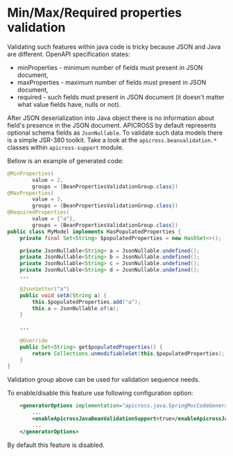 # Min/Max/Required properties validation
Validating such features within java code is tricky because JSON and Java are different.
OpenAPI specification states:
- minProperties - minimum number of fields must present in JSON document,
- maxProperties - maximum number of fields must present in JSON document,
- required - such fields must present in JSON document (it doesn't matter what value fields have, nulls or not).

After JSON deserialization into Java object there is no information about field's presence in the JSON document.
APICROSS by default represents optional schema fields as `JsonNullable`.
To validate such data models there is a simple JSR-380 toolkit.
Take a look at the `apicross.beanvalidation.*` classes within `apicross-support` module.

Bellow is an example of generated code:
```java
@MinProperties(
        value = 2,
        groups = {BeanPropertiesValidationGroup.class})
@MaxProperties(
        value = 3,
        groups = {BeanPropertiesValidationGroup.class})
@RequiredProperties(
        value = {"a"},
        groups = {BeanPropertiesValidationGroup.class})
public class MyModel implements HasPopulatedProperties {
    private final Set<String> $populatedProperties = new HashSet<>();

    private JsonNullable<String> a = JsonNullable.undefined();
    private JsonNullable<String> b = JsonNullable.undefined();
    private JsonNullable<String> c = JsonNullable.undefined();
    private JsonNullable<String> d = JsonNullable.undefined();
    ...

    @JsonSetter("a")
    public void setA(String a) {
        this.$populatedProperties.add("a");
        this.a = JsonNullable.of(a);
    }
    
    ...
    
    @Override
    public Set<String> get$populatedProperties() {
        return Collections.unmodifiableSet(this.$populatedProperties);
    }
}
```
Validation group above can be used for validation sequence needs.

To enable/disable this feature use following configuration option:
```xml
    <generatorOptions implementation="apicross.java.SpringMvcCodeGeneratorOptions">
        ...
        <enableApicrossJavaBeanValidationSupport>true</enableApicrossJavaBeanValidationSupport>
        ...
    </generatorOptions>
```
By default this feature is disabled.